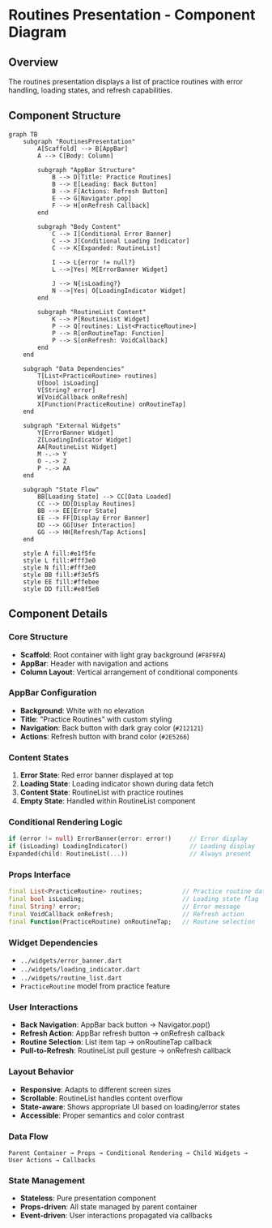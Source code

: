 # Routines Presentation - Component Diagram

## Overview
The routines presentation displays a list of practice routines with error handling, loading states, and refresh capabilities.

## Component Structure

```mermaid
graph TB
    subgraph "RoutinesPresentation"
        A[Scaffold] --> B[AppBar]
        A --> C[Body: Column]
        
        subgraph "AppBar Structure"
            B --> D[Title: Practice Routines]
            B --> E[Leading: Back Button]
            B --> F[Actions: Refresh Button]
            E --> G[Navigator.pop]
            F --> H[onRefresh Callback]
        end
        
        subgraph "Body Content"
            C --> I[Conditional Error Banner]
            C --> J[Conditional Loading Indicator]
            C --> K[Expanded: RoutineList]
            
            I --> L{error != null?}
            L -->|Yes| M[ErrorBanner Widget]
            
            J --> N{isLoading?}
            N -->|Yes| O[LoadingIndicator Widget]
        end
        
        subgraph "RoutineList Content"
            K --> P[RoutineList Widget]
            P --> Q[routines: List<PracticeRoutine>]
            P --> R[onRoutineTap: Function]
            P --> S[onRefresh: VoidCallback]
        end
    end
    
    subgraph "Data Dependencies"
        T[List<PracticeRoutine> routines]
        U[bool isLoading]
        V[String? error]
        W[VoidCallback onRefresh]
        X[Function(PracticeRoutine) onRoutineTap]
    end
    
    subgraph "External Widgets"
        Y[ErrorBanner Widget]
        Z[LoadingIndicator Widget]
        AA[RoutineList Widget]
        M -.-> Y
        O -.-> Z
        P -.-> AA
    end
    
    subgraph "State Flow"
        BB[Loading State] --> CC[Data Loaded]
        CC --> DD[Display Routines]
        BB --> EE[Error State]
        EE --> FF[Display Error Banner]
        DD --> GG[User Interaction]
        GG --> HH[Refresh/Tap Actions]
    end
    
    style A fill:#e1f5fe
    style L fill:#fff3e0
    style N fill:#fff3e0
    style BB fill:#f3e5f5
    style EE fill:#ffebee
    style DD fill:#e8f5e8
```

## Component Details

### Core Structure
- **Scaffold**: Root container with light gray background (`#F8F9FA`)
- **AppBar**: Header with navigation and actions
- **Column Layout**: Vertical arrangement of conditional components

### AppBar Configuration
- **Background**: White with no elevation
- **Title**: "Practice Routines" with custom styling
- **Navigation**: Back button with dark gray color (`#212121`)
- **Actions**: Refresh button with brand color (`#2E5266`)

### Content States
1. **Error State**: Red error banner displayed at top
2. **Loading State**: Loading indicator shown during data fetch
3. **Content State**: RoutineList with practice routines
4. **Empty State**: Handled within RoutineList component

### Conditional Rendering Logic
```dart
if (error != null) ErrorBanner(error: error!)     // Error display
if (isLoading) LoadingIndicator()                 // Loading display
Expanded(child: RoutineList(...))                 // Always present
```

### Props Interface
```dart
final List<PracticeRoutine> routines;           // Practice routine data
final bool isLoading;                           // Loading state flag
final String? error;                            // Error message
final VoidCallback onRefresh;                   // Refresh action
final Function(PracticeRoutine) onRoutineTap;   // Routine selection
```

### Widget Dependencies
- `../widgets/error_banner.dart`
- `../widgets/loading_indicator.dart`
- `../widgets/routine_list.dart`
- `PracticeRoutine` model from practice feature

### User Interactions
- **Back Navigation**: AppBar back button → Navigator.pop()
- **Refresh Action**: AppBar refresh button → onRefresh callback
- **Routine Selection**: List item tap → onRoutineTap callback
- **Pull-to-Refresh**: RoutineList pull gesture → onRefresh callback

### Layout Behavior
- **Responsive**: Adapts to different screen sizes
- **Scrollable**: RoutineList handles content overflow
- **State-aware**: Shows appropriate UI based on loading/error states
- **Accessible**: Proper semantics and color contrast

### Data Flow
```
Parent Container → Props → Conditional Rendering → Child Widgets → User Actions → Callbacks
```

### State Management
- **Stateless**: Pure presentation component
- **Props-driven**: All state managed by parent container
- **Event-driven**: User interactions propagated via callbacks